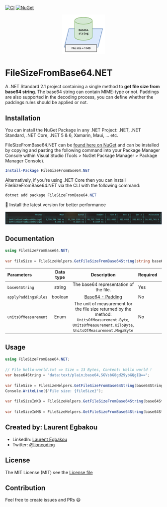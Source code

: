 [![CI](https://github.com/lioncoding-oss/FileSizeFromBase64.NET/actions/workflows/ci.yml/badge.svg)](https://github.com/lioncoding-oss/FileSizeFromBase64.NET/actions/workflows/ci.yml)  [![NuGet](https://img.shields.io/nuget/v/FileSizeFromBase64.NET.svg?label=NuGet)](https://www.nuget.org/packages/FileSizeFromBase64.NET/)



<div style="text-align:center"><img src="art/logo.png" width=140 /></div>

# FileSizeFromBase64.NET

A .NET Standard 2.1 project containing a single method to **get file size from base64 string**. The base64 string can contain MIME-type or not. Paddings are also supported in the decoding process, you can define whether the paddings rules should be applied or not.

## Installation

You can install the NuGet Package in any .NET Project: .NET, .NET Standard, .NET Core, .NET 5 & 6, Xamarin, Maui, ... etc.

 FileSizeFromBase64.NET can be [found here on NuGet](https://www.nuget.org/packages/FileSizeFromBase64.NET/) and can be installed by copying and pasting the following command into your Package Manager Console within Visual Studio (Tools > NuGet Package Manager > Package Manager Console).

```powershell
Install-Package FileSizeFromBase64.NET
```

Alternatively, if you're using .NET Core then you can install FileSizeFromBase64.NET via the CLI with the following command:

```powershell
dotnet add package FileSizeFromBase64.NET
```

🚀 Install the latest version for better performance

![](art/screenshots/base64_with_mime_type.png)

## Documentation

```csharp
using FileSizeFromBase64.NET;

var fileSize = FileSizeHelpers.GetFileSizeFromBase64String(string base64String, bool applyPaddingsRules, UnitsOfMeasurement unitsOfMeasurement)
```

| Parameters           | Data type |                         Description                          | Required |       Default Value       |
| :------------------- | :-------: | :----------------------------------------------------------: | -------- | :-----------------------: |
| `base64String`       |  string   |           The base64 representation  of the file.            | Yes      |                           |
| `applyPaddingsRules` |  boolean  | [Base64 - Padding](https://en.wikipedia.org/wiki/Base64#Output_padding) | No       |          `false`          |
| `unitsOfMeasurement` |   Enum    | The unit of measurement for the file size returned by the method: `UnitsOfMeasurement.Byte`, `UnitsOfMeasurement.KiloByte`, `UnitsOfMeasurement.MegaByte` | No       | `UnitsOfMeasurement.Byte` |

## Usage

```csharp
using FileSizeFromBase64.NET;

// File hello-world.txt => Size = 13 Bytes, Content: Hello world !
var base64String = "data:text/plain;base64,SGVsbG8gd29ybGQgIQ==";

var fileSize = FileSizeHelpers.GetFileSizeFromBase64String(base64String, true);
Console.WriteLine($"File size: {fileSize}");
    
var fileSizeInKB = FileSizeHelpers.GetFileSizeFromBase64String(base64String, true, UnitsOfMeasurement.KiloByte);

var fileSizeInMB = FileSizeHelpers.GetFileSizeFromBase64String(base64String, true, UnitsOfMeasurement.MegaByte);
```



## Created by: Laurent Egbakou

- LinkedIn: [Laurent Egbakou](https://www.linkedin.com/in/laurentegbakou/)
- Twitter: [@lioncoding](https://twitter.com/lioncoding)

## License

The MIT License (MIT) see the [License file](https://github.com/lioncoding-oss/FileSizeFromBase64.NET/blob/main/LICENSE)

## Contribution

Feel free to create issues and PRs 😃
